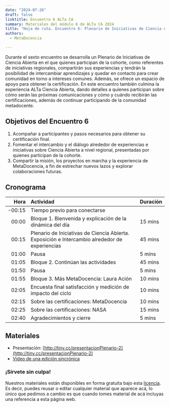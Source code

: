 ```yaml
---
date: "2024-07-26"
draft: false
linktitle: Encuentro 6 ALTa CA
summary: Materiales del módulo 6 de ALTa CA 2024 
title: "Hoja de ruta. Encuentro 6: Plenario de Iniciativas de Ciencia Abierta"
authors:
  - MetaDocencia

---
```


Durante el sexto encuentro se desarrolla un Plenario de Iniciativas de Ciencia Abierta en el que quienes participan de la cohorte, como referentes de iniciativas regionales, compartirán sus experiencias y tendrán la posibilidad de intercambiar aprendizajes y quedar en contacto para crear comunidad en torno a intereses comunes. Además, se ofrece un espacio de apoyo para obtener la certificación.
En este encuentro también culmina la experiencia ALTa Ciencia Abierta, dando detalles a quienes participan sobre cómo serán las próximas comunicaciones y cómo y cuándo recibirán las certificaciones, además de continuar participando de la comunidad metadocente. 


## Objetivos del Encuentro 6
1. Acompañar a participantes y pasos necesarios para obtener su certificación final.
2. Fomentar el intercambio y el diálogo alrededor de experiencias e iniciativas sobre Ciencia Abierta a nivel regional, presentadas por quienes participan de la cohorte.
3. Compartir la misión, los proyectos en marcha y la experiencia de MetaDocencia, a fin de estrechar nuevos lazos y explorar colaboraciones futuras. 
 

## Cronograma
|  Hora | Actividad | Duración |
| ---:  | :----------- | :----------- |
|-00:15 | Tiempo previo para conectarse | 
|00:00 | Bloque 1. Bienvenida y explicación de la dinámica del día | 15 mins |
|00:15 | Plenario de Iniciativas de Ciencia Abierta. Exposición e Intercambio alrededor de experiencias | 45 mins |
|01:00 | Pausa | 5 mins |
|01:05 | Bloque 2. Continúan las actividades | 45 mins |
|01:50 | Pausa | 5 mins |
|01:55 | Bloque 3. Más MetaDocencia: Laura Ación | 10 mins |
|02:05 | Encuesta final satisfacción y medición de impacto del ciclo | 10 mins |
|02:15 | Sobre las certificaciones: MetaDocencia | 10 mins |
|02:25 | Sobre las certificaciones: NASA | 15 mins |
|02:40 | Agradecimientos y cierre | 5 mins |

## Materiales

- Presentación: [http://tiny.cc/presentacionPlenario-2](http://tiny.cc/presentacionPlenario-2)
- [Video de una edición sincrónica](https://drive.google.com/file/d/15ciyjf7Rw3udNHd9dETXP7pAOjKZ_8wZ/view?usp=drive_link)
  
### ¡Sírvete sin culpa!
Nuestros materiales están disponibles en forma gratuita bajo esta [licencia](https://creativecommons.org/licenses/by/4.0/deed.es). Es decir, puedes reusar o editar cualquier material que aparece acá, lo único que pedimos a cambio es que cuando tomes material de acá incluyas una referencia a esta página web.
